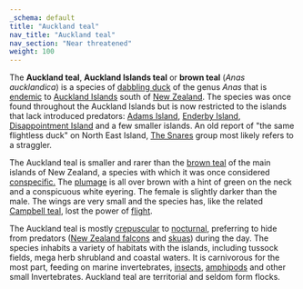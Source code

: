 ```yaml
---
_schema: default
title: "Auckland teal"
nav_title: "Auckland teal"
nav_section: "Near threatened"
weight: 100
---
```

                                   



 

The **Auckland teal**, **Auckland Islands teal** or **brown teal** (_Anas aucklandica_) is a species of [dabbling duck](https://en.wikipedia.org/wiki/Dabbling_duck) of the genus _Anas_ that is [endemic](https://en.wikipedia.org/wiki/Endemic_(ecology)) to [Auckland Islands](https://en.wikipedia.org/wiki/Auckland_Islands) south of [New Zealand](https://en.wikipedia.org/wiki/New_Zealand). The species was once found throughout the Auckland Islands but is now restricted to the islands that lack introduced predators: [Adams Island](https://en.wikipedia.org/wiki/Adams_Island,_New_Zealand), [Enderby Island](https://en.wikipedia.org/wiki/Enderby_Island,_New_Zealand), [Disappointment Island](https://en.wikipedia.org/wiki/Disappointment_Island) and a few smaller islands. An old report of "the same flightless duck" on North East Island, [The Snares](https://en.wikipedia.org/wiki/The_Snares) group most likely refers to a straggler.

The Auckland teal is smaller and rarer than the [brown teal](https://en.wikipedia.org/wiki/Brown_teal) of the main islands of New Zealand, a species with which it was once considered [conspecific.](https://en.wikipedia.org/wiki/Conspecificity) The [plumage](https://en.wikipedia.org/wiki/Plumage) is all over brown with a hint of green on the neck and a conspicuous white eyering. The female is slightly darker than the male. The wings are very small and the species has, like the related [Campbell teal](https://en.wikipedia.org/wiki/Campbell_teal), lost the power of [flight](https://en.wikipedia.org/wiki/Bird_flight).

The Auckland teal is mostly [crepuscular](https://en.wikipedia.org/wiki/Crepuscular) to [nocturnal](https://en.wikipedia.org/wiki/Nocturnal_animal), preferring to hide from predators ([New Zealand falcons](https://en.wikipedia.org/wiki/New_Zealand_falcon) and [skuas](https://en.wikipedia.org/wiki/Skua)) during the day. The species inhabits a variety of habitats with the islands, including tussock fields, mega herb shrubland and coastal waters. It is carnivorous for the most part, feeding on marine invertebrates, [insects](https://en.wikipedia.org/wiki/Insect), [amphipods](https://en.wikipedia.org/wiki/Amphipod) and other small Invertebrates. Auckland teal are territorial and seldom form flocks.

